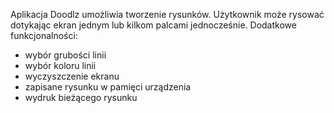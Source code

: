 
Aplikacja Doodlz umożliwia tworzenie rysunków. Użytkownik może rysować dotykając  ekran jednym lub kilkom palcami jednocześnie.
Dodatkowe funkcjonalności:
 - wybór grubości linii
 - wybór koloru linii
 - wyczyszczenie ekranu
 - zapisane rysunku w pamięci urządzenia
 - wydruk bieżącego rysunku
 